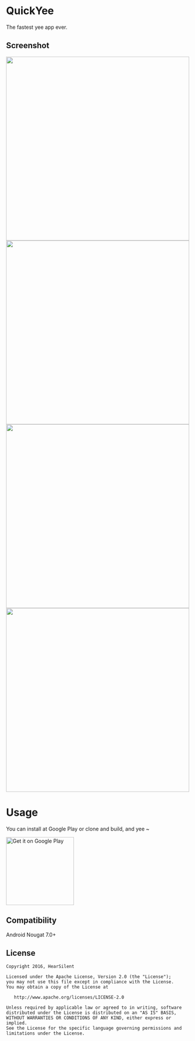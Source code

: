 # QuickYee

The fastest yee app ever.

## Screenshot
<img src="https://raw.githubusercontent.com/hearsilent/RoundProgressTextView/master/screenshots/device-2016-08-24-113215.png" height="500">
<img src="https://raw.githubusercontent.com/hearsilent/RoundProgressTextView/master/screenshots/device-2016-08-24-113227.png" height="500">
<img src="https://raw.githubusercontent.com/hearsilent/RoundProgressTextView/master/screenshots/device-2016-08-24-110701.png" height="500">
<img src="https://raw.githubusercontent.com/hearsilent/RoundProgressTextView/master/screenshots/device-2016-08-24-113135.png" height="500">

# Usage
You can install at Google Play or clone and build, and yee ~

<a href='https://play.google.com/store/apps/details?id=hearsilent.quickyee&utm_source=global_co&utm_medium=prtnr&utm_content=Mar2515&utm_campaign=PartBadge&pcampaignid=MKT-Other-global-all-co-prtnr-py-PartBadge-Mar2515-1'><img alt='Get it on Google Play' src='https://play.google.com/intl/en_us/badges/images/generic/en_badge_web_generic.png' width="185"/></a>

## Compatibility

Android Nougat 7.0+

## License

    Copyright 2016, HearSilent

    Licensed under the Apache License, Version 2.0 (the "License");
    you may not use this file except in compliance with the License.
    You may obtain a copy of the License at

       http://www.apache.org/licenses/LICENSE-2.0

    Unless required by applicable law or agreed to in writing, software
    distributed under the License is distributed on an "AS IS" BASIS,
    WITHOUT WARRANTIES OR CONDITIONS OF ANY KIND, either express or implied.
    See the License for the specific language governing permissions and
    limitations under the License.
